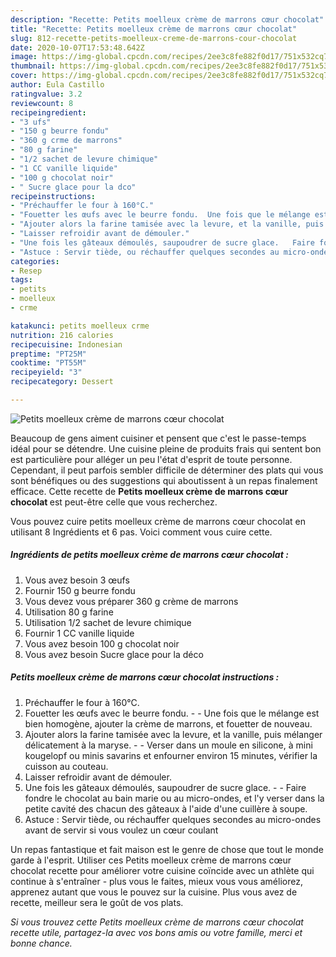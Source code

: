 ```yaml
---
description: "Recette: Petits moelleux crème de marrons cœur chocolat"
title: "Recette: Petits moelleux crème de marrons cœur chocolat"
slug: 812-recette-petits-moelleux-creme-de-marrons-cour-chocolat
date: 2020-10-07T17:53:48.642Z
image: https://img-global.cpcdn.com/recipes/2ee3c8fe882f0d17/751x532cq70/petits-moelleux-creme-de-marrons-coeur-chocolat-photo-principale-de-la-recette.jpg
thumbnail: https://img-global.cpcdn.com/recipes/2ee3c8fe882f0d17/751x532cq70/petits-moelleux-creme-de-marrons-coeur-chocolat-photo-principale-de-la-recette.jpg
cover: https://img-global.cpcdn.com/recipes/2ee3c8fe882f0d17/751x532cq70/petits-moelleux-creme-de-marrons-coeur-chocolat-photo-principale-de-la-recette.jpg
author: Eula Castillo
ratingvalue: 3.2
reviewcount: 8
recipeingredient:
- "3 ufs"
- "150 g beurre fondu"
- "360 g crme de marrons"
- "80 g farine"
- "1/2 sachet de levure chimique"
- "1 CC vanille liquide"
- "100 g chocolat noir"
- " Sucre glace pour la dco"
recipeinstructions:
- "Préchauffer le four à 160°C."
- "Fouetter les œufs avec le beurre fondu.  Une fois que le mélange est bien homogène, ajouter la crème de marrons, et fouetter de nouveau."
- "Ajouter alors la farine tamisée avec la levure, et la vanille, puis mélanger délicatement à la maryse.  Verser dans un moule en silicone, à mini kougelopf ou minis savarins et enfourner environ 15 minutes, vérifier la cuisson au couteau."
- "Laisser refroidir avant de démouler."
- "Une fois les gâteaux démoulés, saupoudrer de sucre glace.   Faire fondre le chocolat au bain marie ou au micro-ondes, et l&#39;y verser dans la petite cavité des chacun des gâteaux à l&#39;aide d&#39;une cuillère à soupe."
- "Astuce : Servir tiède, ou réchauffer quelques secondes au micro-ondes avant de servir si vous voulez un cœur coulant"
categories:
- Resep
tags:
- petits
- moelleux
- crme

katakunci: petits moelleux crme 
nutrition: 216 calories
recipecuisine: Indonesian
preptime: "PT25M"
cooktime: "PT55M"
recipeyield: "3"
recipecategory: Dessert

---
```



![Petits moelleux crème de marrons cœur chocolat](https://img-global.cpcdn.com/recipes/2ee3c8fe882f0d17/751x532cq70/petits-moelleux-creme-de-marrons-coeur-chocolat-photo-principale-de-la-recette.jpg)

Beaucoup de gens aiment cuisiner et pensent que c'est le passe-temps idéal pour se détendre. Une cuisine pleine de produits frais qui sentent bon est particulière pour alléger un peu l'état d'esprit de toute personne. Cependant, il peut parfois sembler difficile de déterminer des plats qui vous sont bénéfiques ou des suggestions qui aboutissent à un repas finalement efficace. Cette recette de <strong> Petits moelleux crème de marrons cœur chocolat </strong> est peut-être celle que vous recherchez.

<!--inarticleads1-->

Vous pouvez cuire petits moelleux crème de marrons cœur chocolat en utilisant 8 Ingrédients et 6 pas. Voici comment vous cuire cette.

##### Ingrédients de petits moelleux crème de marrons cœur chocolat :

1. Vous avez besoin 3 œufs
1. Fournir 150 g beurre fondu
1. Vous devez vous préparer 360 g crème de marrons
1. Utilisation 80 g farine
1. Utilisation 1/2 sachet de levure chimique
1. Fournir 1 CC vanille liquide
1. Vous avez besoin 100 g chocolat noir
1. Vous avez besoin  Sucre glace pour la déco




<!--inarticleads2-->

##### Petits moelleux crème de marrons cœur chocolat instructions :

1. Préchauffer le four à 160°C.
1. Fouetter les œufs avec le beurre fondu. -  - Une fois que le mélange est bien homogène, ajouter la crème de marrons, et fouetter de nouveau.
1. Ajouter alors la farine tamisée avec la levure, et la vanille, puis mélanger délicatement à la maryse. -  - Verser dans un moule en silicone, à mini kougelopf ou minis savarins et enfourner environ 15 minutes, vérifier la cuisson au couteau.
1. Laisser refroidir avant de démouler.
1. Une fois les gâteaux démoulés, saupoudrer de sucre glace.  -  - Faire fondre le chocolat au bain marie ou au micro-ondes, et l&#39;y verser dans la petite cavité des chacun des gâteaux à l&#39;aide d&#39;une cuillère à soupe.
1. Astuce : Servir tiède, ou réchauffer quelques secondes au micro-ondes avant de servir si vous voulez un cœur coulant




<!--inarticleads1-->

<p>
Un repas fantastique et fait maison est le genre de chose que tout le monde garde à l'esprit. Utiliser ces Petits moelleux crème de marrons cœur chocolat recette pour améliorer votre cuisine coïncide avec un athlète qui continue à s'entraîner - plus vous le faites, mieux vous vous améliorez, apprenez autant que vous le pouvez sur la cuisine. Plus vous avez de recette, meilleur sera le goût de vos plats.
</p>

<p>
<i>Si vous trouvez cette Petits moelleux crème de marrons cœur chocolat recette utile, partagez-la avec vos bons amis ou votre famille, merci et bonne chance.</i>
</p>
